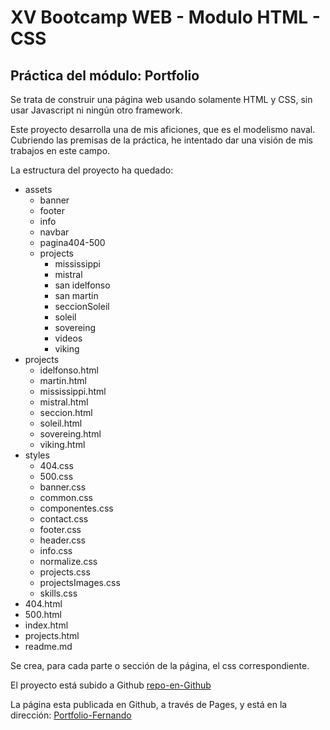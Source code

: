 # XV Bootcamp WEB - Modulo HTML - CSS

## Práctica del módulo: Portfolio

Se trata de construir una página web usando solamente HTML y CSS, sin usar Javascript ni ningún otro framework.

Este proyecto desarrolla una de mis aficiones, que es el modelismo naval. Cubriendo las premisas de la práctica, he intentado dar una visión de mis trabajos en este campo.

La estructura del proyecto ha quedado:

- assets
    - banner
    - footer
    - info
    - navbar
    - pagina404-500
    - projects
        - mississippi
        - mistral
        - san idelfonso
        - san martin
        - seccionSoleil
        - soleil
        - sovereing
        - videos
        - viking
- projects
    - idelfonso.html
    - martin.html
    - mississippi.html
    - mistral.html
    - seccion.html
    - soleil.html
    - sovereing.html
    - viking.html
- styles
    - 404.css
    - 500.css
    - banner.css
    - common.css
    - componentes.css
    - contact.css
    - footer.css
    - header.css
    - info.css
    - normalize.css
    - projects.css
    - projectsImages.css
    - skills.css
- 404.html
- 500.html
- index.html
- projects.html
- readme.md

Se crea, para cada parte o sección de la página, el css correspondiente.

El proyecto está subido a Github  [repo-en-Github](https://github.com/baiofer/Portfolio)

La página esta publicada en Github, a través de Pages, y está en la dirección: [Portfolio-Fernando](https://baiofer.github.io/Portfolio/)
